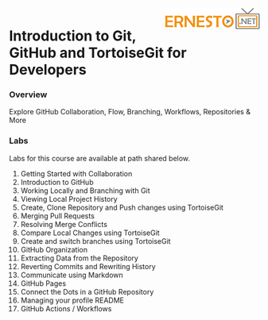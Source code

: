 <img align="right" src="./logo-small.png">

# Introduction to Git, GitHub and TortoiseGit for Developers

### Overview
Explore GitHub Collaboration, Flow, Branching, Workflows, Repositories & More

### Labs

Labs for this course are available at path shared below.

1. Getting Started with Collaboration
2. Introduction to GitHub
3. Working Locally and Branching with Git
4. Viewing Local Project History 
5. Create, Clone Repository and Push changes using TortoiseGit
6. Merging Pull Requests
7. Resolving Merge Conflicts
8. Compare Local Changes using TortoiseGit
9. Create and switch branches using TortoiseGit
10. GitHub Organization
11. Extracting Data from the Repository
12. Reverting Commits and Rewriting History
13. Communicate using Markdown
14. GitHub Pages
15. Connect the Dots in a GitHub Repository
16. Managing your profile README
17. GitHub Actions / Workflows
